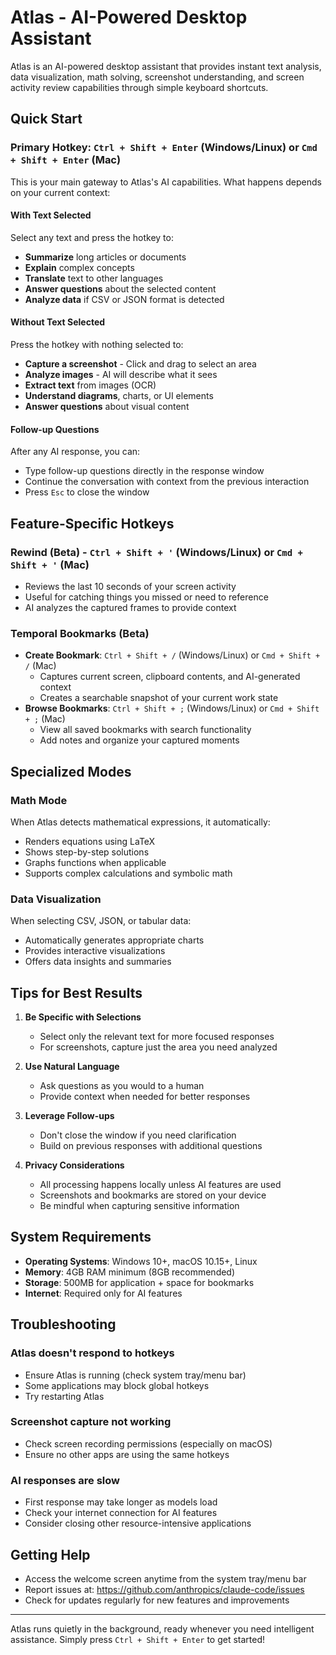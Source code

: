 # Atlas - AI-Powered Desktop Assistant

Atlas is an AI-powered desktop assistant that provides instant text analysis, data visualization, math solving, screenshot understanding, and screen activity review capabilities through simple keyboard shortcuts.

## Quick Start

### Primary Hotkey: `Ctrl + Shift + Enter` (Windows/Linux) or `Cmd + Shift + Enter` (Mac)

This is your main gateway to Atlas's AI capabilities. What happens depends on your current context:

#### With Text Selected
Select any text and press the hotkey to:
- **Summarize** long articles or documents
- **Explain** complex concepts
- **Translate** text to other languages
- **Answer questions** about the selected content
- **Analyze data** if CSV or JSON format is detected

#### Without Text Selected
Press the hotkey with nothing selected to:
- **Capture a screenshot** - Click and drag to select an area
- **Analyze images** - AI will describe what it sees
- **Extract text** from images (OCR)
- **Understand diagrams**, charts, or UI elements
- **Answer questions** about visual content

#### Follow-up Questions
After any AI response, you can:
- Type follow-up questions directly in the response window
- Continue the conversation with context from the previous interaction
- Press `Esc` to close the window

## Feature-Specific Hotkeys

### Rewind (Beta) - `Ctrl + Shift + '` (Windows/Linux) or `Cmd + Shift + '` (Mac)
- Reviews the last 10 seconds of your screen activity
- Useful for catching things you missed or need to reference
- AI analyzes the captured frames to provide context

### Temporal Bookmarks (Beta)
- **Create Bookmark**: `Ctrl + Shift + /` (Windows/Linux) or `Cmd + Shift + /` (Mac)
  - Captures current screen, clipboard contents, and AI-generated context
  - Creates a searchable snapshot of your current work state
- **Browse Bookmarks**: `Ctrl + Shift + ;` (Windows/Linux) or `Cmd + Shift + ;` (Mac)
  - View all saved bookmarks with search functionality
  - Add notes and organize your captured moments

## Specialized Modes

### Math Mode
When Atlas detects mathematical expressions, it automatically:
- Renders equations using LaTeX
- Shows step-by-step solutions
- Graphs functions when applicable
- Supports complex calculations and symbolic math

### Data Visualization
When selecting CSV, JSON, or tabular data:
- Automatically generates appropriate charts
- Provides interactive visualizations
- Offers data insights and summaries

## Tips for Best Results

1. **Be Specific with Selections**
   - Select only the relevant text for more focused responses
   - For screenshots, capture just the area you need analyzed

2. **Use Natural Language**
   - Ask questions as you would to a human
   - Provide context when needed for better responses

3. **Leverage Follow-ups**
   - Don't close the window if you need clarification
   - Build on previous responses with additional questions

4. **Privacy Considerations**
   - All processing happens locally unless AI features are used
   - Screenshots and bookmarks are stored on your device
   - Be mindful when capturing sensitive information

## System Requirements

- **Operating Systems**: Windows 10+, macOS 10.15+, Linux
- **Memory**: 4GB RAM minimum (8GB recommended)
- **Storage**: 500MB for application + space for bookmarks
- **Internet**: Required only for AI features

## Troubleshooting

### Atlas doesn't respond to hotkeys
- Ensure Atlas is running (check system tray/menu bar)
- Some applications may block global hotkeys
- Try restarting Atlas

### Screenshot capture not working
- Check screen recording permissions (especially on macOS)
- Ensure no other apps are using the same hotkeys

### AI responses are slow
- First response may take longer as models load
- Check your internet connection for AI features
- Consider closing other resource-intensive applications

## Getting Help

- Access the welcome screen anytime from the system tray/menu bar
- Report issues at: https://github.com/anthropics/claude-code/issues
- Check for updates regularly for new features and improvements

---

Atlas runs quietly in the background, ready whenever you need intelligent assistance. Simply press `Ctrl + Shift + Enter` to get started!